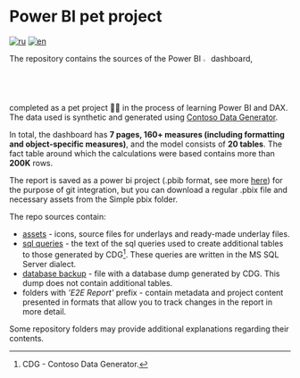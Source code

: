 # Power BI pet project

[![ru](https://img.shields.io/badge/lang-ru-green.svg)](https://github.com/DanchukIvan/contoso_pbi_project/tree/main/Other%20readme/README.ru.md)
[![en](https://img.shields.io/badge/lang-en-blue.svg)](https://github.com/DanchukIvan/contoso_pbi_project/tree/main/README.md)

The repository contains the sources of the Power BI <img src="https://github.com/microsoft/PowerBI-Icons/blob/main/PNG/Power-BI.png"  width="2%" height="2%"> dashboard, completed as a pet project :student: in the process of learning Power BI and DAX. The data used is synthetic and generated using [Contoso Data Generator](https://github.com/sql-bi/Contoso-Data-Generator.git).

In total, the dashboard has **7 pages, 160+ measures (including formatting and object-specific measures)**, and the model consists of **20 tables**. The fact table around which the calculations were based contains more than **200K** rows.

The report is saved as a power bi project (.pbib format, see more [here](https://learn.microsoft.com/en-us/power-bi/developer/projects/projects-overview)) for the purpose of git integration, but you can download a regular .pbix file and necessary assets from the Simple pbix folder.

The repo sources contain:

* [assets](https://github.com/DanchukIvan/contoso_pbi_project/tree/main/Simple%20pbix/Assets) - icons, source files for underlays and ready-made underlay files.
* [sql queries](https://github.com/DanchukIvan/contoso_pbi_project/tree/main/SQL%20Queries) - the text of the sql queries used to create additional tables to those generated by CDG[^1].  These queries are written in the MS SQL Server dialect.
* [database backup](https://github.com/DanchukIvan/contoso_pbi_project/tree/main/SqlBackup) - file with a database dump generated by CDG. This dump does not contain additional tables.
* folders with *'E2E Report'* prefix - contain metadata and project content presented in formats that allow you to track changes in the report in more detail.

Some repository folders may provide additional explanations regarding their contents.

[^1]: CDG - Contoso Data Generator.
